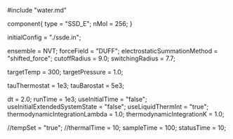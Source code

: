 #include "water.md"


component{
  type = "SSD_E";
  nMol = 256;
}

initialConfig = "./ssde.in";

ensemble = NVT;
forceField = "DUFF";
electrostaticSummationMethod = "shifted_force";
cutoffRadius = 9.0;
switchingRadius = 7.7;

targetTemp = 300;
targetPressure = 1.0;

tauThermostat = 1e3;
tauBarostat = 5e3;

dt = 2.0;
runTime = 1e3;
useInitialTime = "false";
useInitialExtendedSystemState = "false";
useLiquidThermInt = "true";
thermodynamicIntegrationLambda = 1.0;
thermodynamicIntegrationK = 1.0;

//tempSet = "true";
//thermalTime = 10;
sampleTime = 100;
statusTime = 10;
